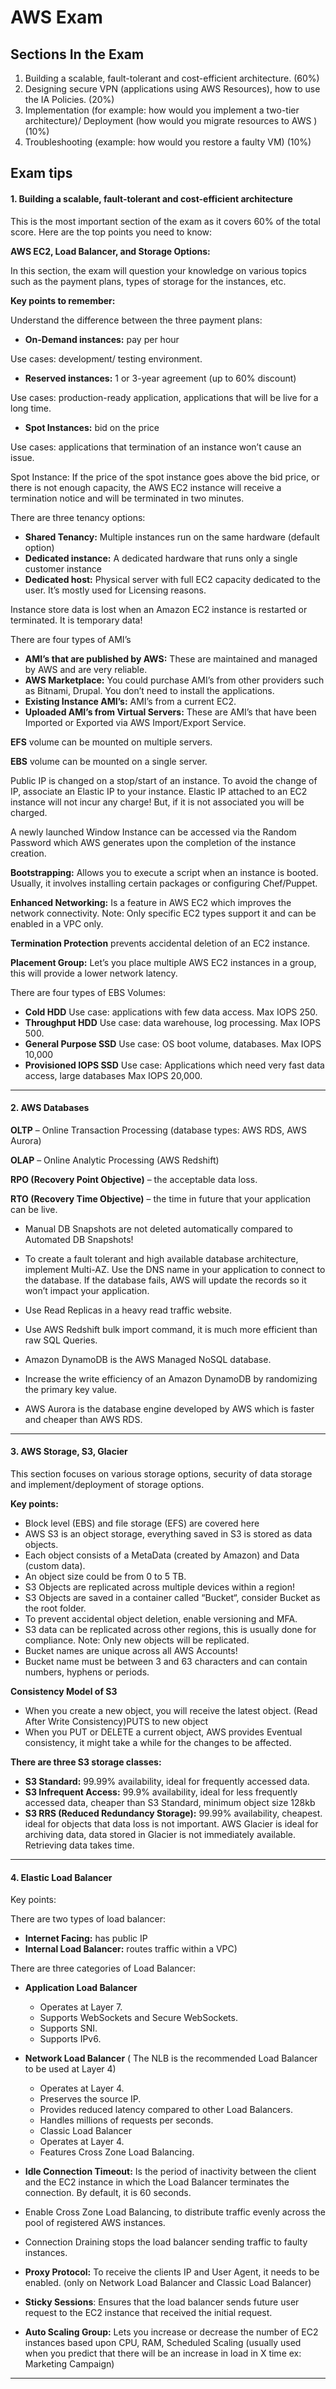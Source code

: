 # AWS Exam

## Sections In the Exam

1. Building a scalable, fault-tolerant and cost-efficient architecture. (60%)
2. Designing secure VPN (applications using AWS Resources), how to use the IA Policies.  (20%)
3. Implementation (for example:  how would you implement a two-tier architecture)/ Deployment (how would you migrate resources to AWS ) (10%)
4. Troubleshooting (example: how would you restore a faulty VM) (10%)

## Exam tips
#### 1. Building a scalable, fault-tolerant and cost-efficient architecture

This is the most important section of the exam as it covers 60% of the total score. Here are the top points you need to know:

**AWS EC2, Load Balancer, and Storage Options:**

In this section, the exam will question your knowledge on various topics such as the payment plans, types of storage for the instances, etc.

**Key points to remember:**

Understand the difference between the three payment plans:
* **On-Demand instances:** pay per hour

Use cases: development/ testing environment.

* **Reserved instances:** 1 or 3-year agreement (up to 60% discount)

Use cases: production-ready application, applications that will be live for a long time.

* **Spot Instances:** bid on the price

Use cases: applications that termination of an instance won’t cause an issue.

Spot Instance: If the price of the spot instance goes above the bid price, or there is not enough capacity, the AWS EC2 instance will receive a termination notice and will be terminated in two minutes.

There are three tenancy options:
* **Shared Tenancy:** Multiple instances run on the same hardware (default option)
* **Dedicated instance:** A dedicated hardware that runs only a single customer instance
* **Dedicated host:** Physical server with full EC2 capacity dedicated to the user. It’s mostly used for Licensing reasons.

Instance store data is lost when an Amazon EC2 instance is restarted or terminated. It is temporary data!

There are four types of AMI’s
* **AMI’s that are published by AWS:** These are maintained and managed by AWS and are very reliable.
* **AWS Marketplace:** You could purchase AMI’s from other providers such as Bitnami, Drupal. You don’t need to install the applications.
* **Existing Instance AMI’s:** AMI’s from a current EC2.
* **Uploaded AMI’s from Virtual Servers:**  These are AMI’s that have been Imported or Exported via AWS Import/Export Service.

**EFS** volume can be mounted on multiple servers.

**EBS** volume can be mounted on a single server.

Public IP is changed on a stop/start of an instance. To avoid the change of IP,  associate an Elastic IP to your instance.
Elastic IP attached to an EC2 instance will not incur any charge! But, if it is not associated you will be charged.

A newly launched Window Instance can be accessed via the Random Password which AWS generates upon the completion of the instance creation.

**Bootstrapping:** Allows you to execute a script when an instance is booted.  Usually, it involves installing certain packages or configuring Chef/Puppet.

**Enhanced Networking:** Is a feature in AWS EC2 which improves the network connectivity. Note: Only specific EC2 types support it and can be enabled in a VPC only.

**Termination Protection** prevents accidental deletion of an EC2 instance.

**Placement Group:**  Let’s you place multiple AWS EC2 instances in a group, this will provide a lower network latency.

There are four types of EBS Volumes:
* **Cold HDD** Use case: applications with few data access. Max IOPS 250.
* **Throughput HDD** Use case: data warehouse, log processing. Max IOPS 500.
* **General Purpose SSD** Use case: OS boot volume, databases. Max IOPS 10,000
* **Provisioned IOPS SSD** Use case: Applications which need very fast data access, large databases Max IOPS 20,000.
---

#### 2. AWS Databases

**OLTP** – Online Transaction Processing (database types: AWS RDS, AWS Aurora)

**OLAP** – Online Analytic Processing (AWS Redshift)

**RPO (Recovery Point Objective)** – the acceptable data loss.

**RTO (Recovery Time Objective)** – the time in future that your application can be live.

* Manual DB Snapshots are not deleted automatically compared to Automated DB Snapshots!

* To create a fault tolerant and high available database architecture, implement Multi-AZ.
Use the DNS name in your application to connect to the database. If the database fails, AWS will update the records so it won’t impact your application.

* Use Read Replicas in a heavy read traffic website.

* Use AWS Redshift bulk import command, it is much more efficient than raw SQL Queries.

* Amazon DynamoDB is the AWS Managed NoSQL database.

* Increase the write efficiency of an Amazon DynamoDB by randomizing the primary key value.

* AWS Aurora is the database engine developed by AWS which is faster and cheaper than AWS RDS.
---

#### 3. AWS Storage, S3, Glacier
This section focuses on various storage options, security of data storage and implement/deployment of storage options.

**Key points:**

* Block level (EBS) and file storage (EFS) are covered here
* AWS S3 is an object storage, everything saved in S3 is stored as data objects.
* Each object consists of a MetaData (created by Amazon) and Data (custom data).
* An object size could be from 0 to 5 TB.
* S3 Objects are replicated across multiple devices within a region!
* S3 Objects are saved in a container called “Bucket“, consider Bucket as the root folder.
* To prevent accidental object deletion, enable versioning and MFA.
* S3 data can be replicated across other regions, this is usually done for compliance. Note: Only new objects will be replicated.
* Bucket names are unique across all AWS Accounts!
* Bucket name must be between 3 and 63 characters and can contain numbers, hyphens or periods.

**Consistency Model of S3**

* When you create a new object, you will receive the latest object. (Read After Write Consistency)PUTS to new object
* When you PUT or DELETE a current object,  AWS provides Eventual consistency, it might take a while for the changes to be affected.

**There are three S3 storage classes:**
* **S3 Standard:** 99.99% availability, ideal for frequently accessed data.
* **S3 Infrequent Access:** 99.9% availability, ideal for less frequently accessed data, cheaper than S3 Standard, minimum object size 128kb
* **S3 RRS (Reduced Redundancy Storage):** 99.99% availability, cheapest. ideal for objects that data loss is not important.
AWS Glacier is ideal for archiving data, data stored in Glacier is not immediately available. Retrieving data takes time.
---

#### 4. Elastic Load Balancer
Key points:

There are two types of load balancer:

* **Internet Facing:** has public IP
* **Internal Load Balancer:** routes traffic within a VPC)

There are three categories of Load Balancer:
* **Application Load Balancer**
  * Operates at Layer 7.
  * Supports WebSockets and Secure WebSockets.
  * Supports SNI.
  * Supports IPv6.
* **Network Load Balancer** ( The NLB is the recommended Load Balancer to be used at Layer 4)
  * Operates at Layer 4.
  * Preserves the source IP.
  * Provides reduced latency compared to other Load Balancers.
  * Handles millions of requests per seconds.
  * Classic Load Balancer
  * Operates at Layer 4.
  * Features Cross Zone Load Balancing.

* **Idle Connection Timeout:** Is the period of inactivity between the client and the EC2 instance in which the Load Balancer terminates the connection. By default, it is 60 seconds.
* Enable Cross Zone Load Balancing, to distribute traffic evenly across the pool of registered AWS instances.
* Connection Draining stops the load balancer sending traffic to faulty instances.
* **Proxy Protocol:** To receive the clients IP and User Agent, it needs to be enabled. (only on Network Load Balancer and Classic Load Balancer)
* **Sticky Sessions**: Ensures that the load balancer sends future user request to the EC2 instance that received the initial request.
* **Auto Scaling Group:** Lets you increase or decrease the number of EC2 instances based upon CPU, RAM, Scheduled Scaling (usually used when you predict that there will be an increase in load in X time ex: Marketing Campaign)
---
